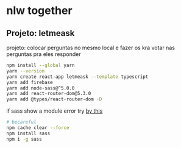 # nlw together
## Projeto: letmeask
projeto: colocar perguntas no mesmo local e fazer os kra votar nas perguntas pra eles responder

```bash
npm install --global yarn
yarn --version
yarn create react-app letmeask --template typescript
yarn add firebase
yarn add node-sass@^5.0.0
yarn add react-router-dom@5.3.0
yarn add @types/react-router-dom -D
```
if sass show a module error try [by this](https://exerror.com/cannot-find-module-sass-in-reactjs/#:~:text=To%20Solve%20Cannot%20find%20module%20'sass'%20in%20reactjs%20Error%20You,your%20error%20must%20be%20solved.)
```bash
# becareful
npm cache clear --force
npm install sass
npm i -g sass
```